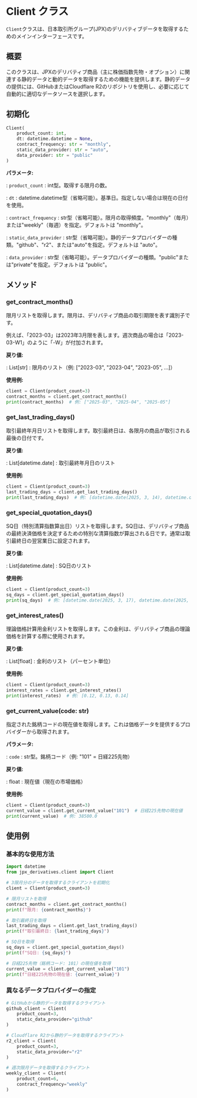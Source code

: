 # Client クラス

`Client`クラスは、日本取引所グループ(JPX)のデリバティブデータを取得するためのメインインターフェースです。

## 概要

このクラスは、JPXのデリバティブ商品（主に株価指数先物・オプション）に関連する静的データと動的データを取得するための機能を提供します。静的データの提供には、GitHubまたはCloudflare R2のリポジトリを使用し、必要に応じて自動的に適切なデータソースを選択します。

## 初期化

```python
Client(
    product_count: int,
    dt: datetime.datetime = None,
    contract_frequency: str = "monthly",
    static_data_provider: str = "auto",
    data_provider: str = "public"
)
```

**パラメータ:**

: `product_count`
  : int型。取得する限月の数。

: `dt`
  : datetime.datetime型（省略可能）。基準日。指定しない場合は現在の日付を使用。

: `contract_frequency`
  : str型（省略可能）。限月の取得頻度。"monthly"（毎月）または"weekly"（毎週）を指定。デフォルトは "monthly"。

: `static_data_provider`
  : str型（省略可能）。静的データプロバイダーの種類。"github"、"r2"、または"auto"を指定。デフォルトは "auto"。

: `data_provider`
  : str型（省略可能）。データプロバイダーの種類。"public"または"private"を指定。デフォルトは "public"。

## メソッド

### get_contract_months()

限月リストを取得します。限月は、デリバティブ商品の取引期限を表す識別子です。

例えば、「2023-03」は2023年3月限を表します。週次商品の場合は「2023-03-W1」のように「-W」が付加されます。

**戻り値:**

: List[str]
  : 限月のリスト（例: ["2023-03", "2023-04", "2023-05", ...]）

**使用例:**
```python
client = Client(product_count=3)
contract_months = client.get_contract_months()
print(contract_months)  # 例: ["2025-03", "2025-04", "2025-05"]
```

### get_last_trading_days()

取引最終年月日リストを取得します。取引最終日は、各限月の商品が取引される最後の日付です。

**戻り値:**

: List[datetime.date]
  : 取引最終年月日のリスト

**使用例:**
```python
client = Client(product_count=3)
last_trading_days = client.get_last_trading_days()
print(last_trading_days)  # 例: [datetime.date(2025, 3, 14), datetime.date(2025, 4, 11), ...]
```

### get_special_quotation_days()

SQ日（特別清算指数算出日）リストを取得します。SQ日は、デリバティブ商品の最終決済価格を決定するための特別な清算指数が算出される日です。通常は取引最終日の翌営業日に設定されます。

**戻り値:**

: List[datetime.date]
  : SQ日のリスト

**使用例:**
```python
client = Client(product_count=3)
sq_days = client.get_special_quotation_days()
print(sq_days)  # 例: [datetime.date(2025, 3, 17), datetime.date(2025, 4, 14), ...]
```

### get_interest_rates()

理論価格計算用金利リストを取得します。この金利は、デリバティブ商品の理論価格を計算する際に使用されます。

**戻り値:**

: List[float]
  : 金利のリスト（パーセント単位）

**使用例:**
```python
client = Client(product_count=3)
interest_rates = client.get_interest_rates()
print(interest_rates)  # 例: [0.12, 0.13, 0.14]
```

### get_current_value(code: str)

指定された銘柄コードの現在値を取得します。これは価格データを提供するプロバイダーから取得されます。

**パラメータ:**

: `code`
  : str型。銘柄コード（例: "101" = 日経225先物）

**戻り値:**

: float
  : 現在値（現在の市場価格）

**使用例:**
```python
client = Client(product_count=3)
current_value = client.get_current_value("101")  # 日経225先物の現在値
print(current_value)  # 例: 38500.0
```

## 使用例

### 基本的な使用方法

```python
import datetime
from jpx_derivatives.client import Client

# 3限月分のデータを取得するクライアントを初期化
client = Client(product_count=3)

# 限月リストを取得
contract_months = client.get_contract_months()
print(f"限月: {contract_months}")

# 取引最終日を取得
last_trading_days = client.get_last_trading_days()
print(f"取引最終日: {last_trading_days}")

# SQ日を取得
sq_days = client.get_special_quotation_days()
print(f"SQ日: {sq_days}")

# 日経225先物（銘柄コード: 101）の現在値を取得
current_value = client.get_current_value("101")
print(f"日経225先物の現在値: {current_value}")
```

### 異なるデータプロバイダーの指定

```python
# GitHubから静的データを取得するクライアント
github_client = Client(
    product_count=3,
    static_data_provider="github"
)

# Cloudflare R2から静的データを取得するクライアント
r2_client = Client(
    product_count=3,
    static_data_provider="r2"
)

# 週次限月データを取得するクライアント
weekly_client = Client(
    product_count=6,
    contract_frequency="weekly"
)